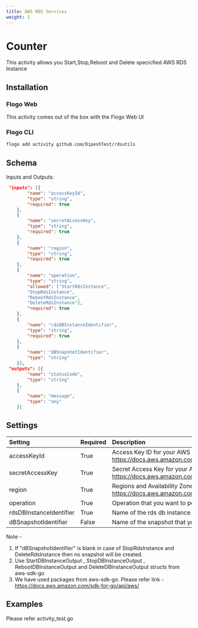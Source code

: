 ```yaml
---
title: AWS RDS Services
weight: 1
---
```


# Counter
This activity allows you Start,Stop,Reboot and Delete specicfied AWS RDS Instance

## Installation
### Flogo Web
This activity comes out of the box with the Flogo Web UI
### Flogo CLI
```bash
flogo add activity github.com/DipeshTest/rdsutils
```

## Schema
Inputs and Outputs:

```json
 "inputs": [{
		"name": "accessKeyId",
		"type": "string",
		"required": true
	},
	{
		"name": "secretAccessKey",
		"type": "string",
		"required": true
	},
	{
		"name": "region",
		"type": "string",
		"required": true
	},
	{
		"name": "operation",
		"type": "string",
		"allowed": ["StartRdsInstance",
		"StopRdsInstance",
		"RebootRdsInstance",
		"DeleteRdsInstance"],
		"required": true
	},
	{
		"name": "rdsDBInstanceIdentifier",
		"type": "string",
		"required": true
	},
	{
		"name": "dBSnapshotIdentifier",
		"type": "string"
	}],
 "outputs": [{
		"name": "statusCode",
		"type": "string"
	},
	{
		"name": "message",
		"type": "any"
	}]
```
## Settings
| Setting     | Required | Description |
|:------------|:---------|:------------|
| accessKeyId | True     | Access Key ID for your AWS acount , Use link :  https://docs.aws.amazon.com/IAM/latest/UserGuide/id_users_create.html |         
| secretAccessKey   | True    |Secret Access Key for your AWS acount , Use link :  https://docs.aws.amazon.com/IAM/latest/UserGuide/id_users_create.html |
| region    | True     | Regions and Availability Zones for AWS , Check link : https://docs.aws.amazon.com/AmazonRDS/latest/UserGuide/Concepts.RegionsAndAvailabilityZones.html|  
| operation   | True     | Operation that you want to perform on the specicfied aws rds instance |
| rdsDBInstanceIdentifier   | True     | Name of the rds db instance |
| dBSnapshotIdentifier   | False     | Name of the snapshot that you want to create in case of  StopRdsInstance and DeleteRdsInstance. |

Note - 
1. If "dBSnapshotIdentifier" is blank in case of StopRdsInstance and DeleteRdsInstance then no snapshot will be created.
1. Use StartDBInstanceOutput , StopDBInstanceOutput , RebootDBInstanceOutput and  DeleteDBInstanceOutput structs from aws-sdk-go
1. We have used packages from aws-sdk-go. Please refer link - https://docs.aws.amazon.com/sdk-for-go/api/aws/ 	   

 


## Examples
Please refer activity_test.go 